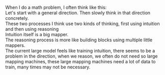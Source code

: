 When I do a math problem, I often think like this:  
Let's start with a general direction. Then slowly think in that direction concretely.  
These two processes I think use two kinds of thinking, first using intuition and then using reasoning  
Intuition itself is a big mapper.  
The reasoning process is more like building blocks using multiple little mappers.  
The current large model feels like training intuition, there seems to be a problem in the direction, when we reason, we often do not need so large mapping machines, these large mapping machines need a lot of data to train, many times may not be necessary.  